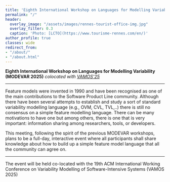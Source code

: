 ```yaml
---
title: 'Eighth International Workshop on Languages for Modelling Variability (MODEVAR@VAMOS 2025)<br><span style="font-size: 60%;">Rennes, France. 03. February 2025</span>'
permalink: "/"
header:
  overlay_image: "/assets/images/rennes-tourist-office-img.jpg"
  overlay_filter: 0.3
  caption: 'Photo: [LCTO](https://www.tourisme-rennes.com/en/)'
author_profile: true
classes: wide
redirect_from:
- "/about/"
- "/about.html"
---
```


**Eighth International Workshop on Languages for Modelling Variability (MODEVAR 2025)**
*colocated with [VAMOS'25](https://familiar-project.github.io/VaMoS2025/)*


---
Feature models were invented in 1990 and have been recognised as one of the main contributions to the Software Product Line community. Although there have been several attempts to establish and study a sort of standard variability modelling language (e.g., OVM, CVL, TVL,..) there is still no consensus on a simple feature modelling language. There can be many motivations to have one but among others, there is one that is very important: information sharing among researchers, tools, or developers. 

This meeting, following the spirit of the previous MODEVAR workshops, plans to be a full-day, interactive event where all participants shall share knowledge about how to build up a simple feature model language that all the community can agree on.

---
The event will be held co-located with the 19th ACM International Working Conference on Variability Modelling of Software-Intensive Systems (VAMOS 2025)


